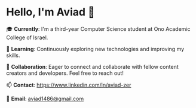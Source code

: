 # Hello, I'm Aviad 👋

🎓 **Currently**: I'm a third-year Computer Science student at Ono Academic College of Israel.

🌱 **Learning**: Continuously exploring new technologies and improving my skills.

👯 **Collaboration**: Eager to connect and collaborate with fellow content creators and developers. Feel free to reach out!

📫 **Contact**: https://www.linkedin.com/in/aviad-zer

📧 **Email**: aviad1486@gmail.com
